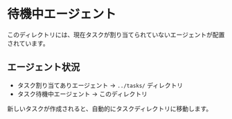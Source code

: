 # 待機中エージェント

このディレクトリには、現在タスクが割り当てられていないエージェントが配置されています。

## エージェント状況
- タスク割り当てありエージェント → `../tasks/` ディレクトリ
- タスク待機中エージェント → このディレクトリ

新しいタスクが作成されると、自動的にタスクディレクトリに移動します。
